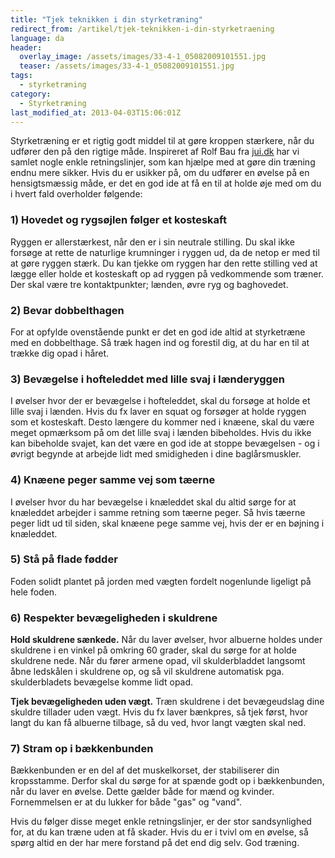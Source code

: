```yaml
---
title: "Tjek teknikken i din styrketræning"
redirect_from: /artikel/tjek-teknikken-i-din-styrketraening
language: da
header:
  overlay_image: /assets/images/33-4-1_05082009101551.jpg
  teaser: /assets/images/33-4-1_05082009101551.jpg
tags:
  - styrketræning
category:
  - Styrketræning
last_modified_at: 2013-04-03T15:06:01Z
---
```


Styrketræning er et rigtig godt middel til at gøre kroppen stærkere, når du udfører den på den rigtige måde. Inspireret af Rolf Bau fra [jui.dk](http://jui.dk) har vi samlet nogle enkle retningslinjer, som kan hjælpe med at gøre din træning endnu mere sikker. Hvis du er usikker på, om du udfører en øvelse på en hensigtsmæssig måde, er det en god ide at få en til at holde øje med om du i hvert fald overholder følgende:

### 1) Hovedet og rygsøjlen følger et kosteskaft

Ryggen er allerstærkest, når den er i sin neutrale stilling. Du skal ikke forsøge at rette de naturlige krumninger i ryggen ud, da de netop er med til at gøre ryggen stærk. Du kan tjekke om ryggen har den rette stilling ved at lægge eller holde et kosteskaft op ad ryggen på vedkommende som træner. Der skal være tre kontaktpunkter; lænden, øvre ryg og baghovedet.

### 2) Bevar dobbelthagen

For at opfylde ovenstående punkt er det en god ide altid at styrketræne med en dobbelthage. Så træk hagen ind og forestil dig, at du har en til at trække dig opad i håret.

### 3) Bevægelse i hofteleddet med lille svaj i lænderyggen

I øvelser hvor der er bevægelse i hofteleddet, skal du forsøge at holde et lille svaj i lænden. Hvis du fx laver en squat og forsøger at holde ryggen som et kosteskaft. Desto længere du kommer ned i knæene, skal du være meget opmærksom på om det lille svaj i lænden bibeholdes. Hvis du ikke kan bibeholde svajet, kan det være en god ide at stoppe bevægelsen - og i øvrigt begynde at arbejde lidt med smidigheden i dine baglårsmuskler.

### 4) Knæene peger samme vej som tæerne

I øvelser hvor du har bevægelse i knæleddet skal du altid sørge for at knæleddet arbejder i samme retning som tæerne peger. Så hvis tæerne peger lidt ud til siden, skal knæene pege samme vej, hvis der er en bøjning i knæleddet.

### 5) Stå på flade fødder

Foden solidt plantet på jorden med vægten fordelt nogenlunde ligeligt på hele foden.

### 6) Respekter bevægeligheden i skuldrene

**Hold skuldrene sænkede.** Når du laver øvelser, hvor albuerne holdes under skuldrene i en vinkel på omkring 60 grader, skal du sørge for at holde skuldrene nede. Når du fører armene opad, vil skulderbladdet langsomt åbne ledskålen i skuldrene op, og så vil skuldrene automatisk pga. skulderbladets bevægelse komme lidt opad.

**Tjek bevægeligheden uden vægt.** Træn skuldrene i det bevægeudslag dine skuldre tillader uden vægt. Hvis du fx laver bænkpres, så tjek først, hvor langt du kan få albuerne tilbage, så du ved, hvor langt vægten skal ned.

### 7) Stram op i bækkenbunden

Bækkenbunden er en del af det muskelkorset, der stabiliserer din kropsstamme. Derfor skal du sørge for at spænde godt op i bækkenbunden, når du laver en øvelse. Dette gælder både for mænd og kvinder. Fornemmelsen er at du lukker for både "gas" og "vand".

Hvis du følger disse meget enkle retningslinjer, er der stor sandsynlighed for, at du kan træne uden at få skader. Hvis du er i tvivl om en øvelse, så spørg altid en der har mere forstand på det end dig selv. God træning.
